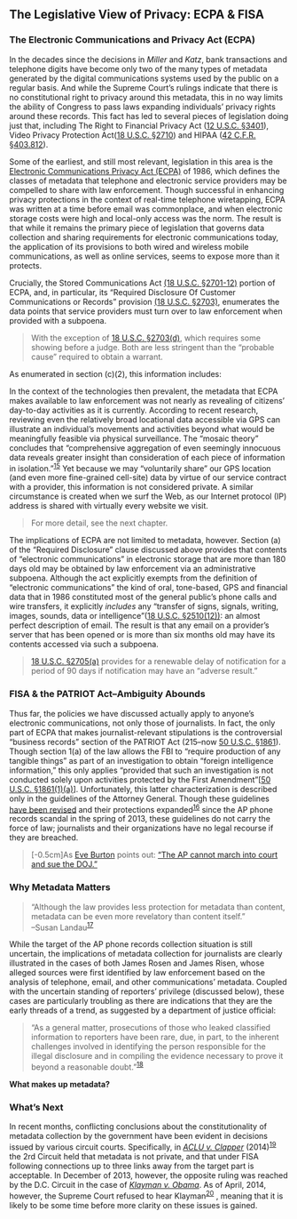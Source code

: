 The Legislative View of Privacy: ECPA & FISA
--------------------------------------------

### The Electronic Communications and Privacy Act (ECPA)

In the decades since the decisions in *Miller* and *Katz*, bank
transactions and telephone digits have become only two of the many types
of metadata generated by the digital communications systems used by the
public on a regular basis. And while the Supreme Court’s rulings
indicate that there is no constitutional right to privacy around this
metadata, this in no way limits the ability of Congress to pass laws
expanding individuals’ privacy rights around these records. This fact
has led to several pieces of legislation doing just that, including The
Right to Financial Privacy Act ([12 U.S.C.
§3401](http://www.law.cornell.edu/uscode/text/12/chapter-35)), Video
Privacy Protection Act([18 U.S.C.
§2710](http://www.law.cornell.edu/uscode/text/18/2710)) and HIPAA ([42
C.F.R. §403.812](http://www.law.cornell.edu/cfr/text/42/403.812)).

Some of the earliest, and still most relevant, legislation in this area
is the [Electronic Communications Privacy Act
(ECPA)](http://www.law.cornell.edu/uscode/text/18/part-I/chapter-119) of
1986, which defines the classes of metadata that telephone and
electronic service providers may be compelled to share with law
enforcement. Though successful in enhancing privacy protections in the
context of real-time telephone wiretapping, ECPA was written at a time
before email was commonplace, and when electronic storage costs were
high and local-only access was the norm. The result is that while it
remains the primary piece of legislation that governs data collection
and sharing requirements for electronic communications today, the
application of its provisions to both wired and wireless mobile
communications, as well as online services, seems to expose more than it
protects.

Crucially, the Stored Communications Act [(18 U.S.C.
§2701-12)](http://www.law.cornell.edu/uscode/text/18/part-I/chapter-121)
portion of ECPA, and, in particular, its “Required Disclosure Of
Customer Communications or Records” provision [(18 U.S.C.
§2703)](http://www.law.cornell.edu/uscode/text/18/2703), enumerates the
data points that service providers must turn over to law enforcement
when provided with a subpoena.

> With the exception of [18 U.S.C.
> §2703(d)](http://www.law.cornell.edu/uscode/text/18/2703), which
> requires some showing before a judge. Both are less stringent than the
> “probable cause” required to obtain a warrant.

As enumerated in section (c)(2), this information includes:

In the context of the technologies then prevalent, the metadata that
ECPA makes available to law enforcement was not nearly as revealing of
citizens’ day-to-day activities as it is currently. According to recent
research, reviewing even the relatively broad locational data accessible
via GPS can illustrate an individual’s movements and activities beyond
what would be meaningfully feasible via physical surveillance. The
“mosaic theory” concludes that “comprehensive aggregation of even
seemingly innocuous data reveals greater insight than consideration of
each piece of information in isolation.”<sup>[15](footnotes/README.html#fn15)</sup> Yet because we may
“voluntarily share” our GPS location (and even more fine-grained
cell-site) data by virtue of our service contract with a provider, this
information is not considered private. A similar circumstance is created
when we surf the Web, as our Internet protocol (IP) address is shared
with virtually every website we visit.

> For more detail, see the next chapter.

The implications of ECPA are not limited to metadata, however. Section
(a) of the “Required Disclosure” clause discussed above provides that
contents of “electronic communications” in electronic storage that are
more than 180 days old may be obtained by law enforcement via an
administrative subpoena. Although the act explicitly exempts from the
definition of “electronic communications” the kind of oral, tone-based,
GPS and financial data that in 1986 constituted most of the general
public’s phone calls and wire transfers, it explicitly *includes* any
“transfer of signs, signals, writing, images, sounds, data or
intelligence”([18 U.S.C.
§2510(12))](http://www.law.cornell.edu/uscode/text/18/2510): an almost
perfect description of email. The result is that any email on a
provider’s server that has been opened or is more than six months old
may have its contents accessed via such a subpoena.

> [18 U.S.C. §2705(a)](http://www.law.cornell.edu/uscode/text/18/2705)
> provides for a renewable delay of notification for a period of 90 days
> if notification may have an “adverse result.”

### FISA & the PATRIOT Act–Ambiguity Abounds

Thus far, the policies we have discussed actually apply to anyone’s
electronic communications, not only those of journalists. In fact, the
only part of ECPA that makes journalist-relevant stipulations is the
controversial “business records” section of the PATRIOT Act (215–now [50
U.S.C. §1861](http://www.law.cornell.edu/uscode/text/50/1861)). Though
section 1(a) of the law allows the FBI to “require production of any
tangible things” as part of an investigation to obtain “foreign
intelligence information,” this only applies “provided that such an
investigation is not conducted solely upon activities protected by the
First Amendment”[[50 U.S.C.
§1861(1)(a)](http://www.law.cornell.edu/uscode/text/50/1861)].
Unfortunately, this latter characterization is described only in the
guidelines of the Attorney General. Though these guidelines [have been
revised](http://www.justice.gov/iso/opa/resources/2202013712162851796893.pdf)
and their protections expanded<sup>[16](footnotes/README.html#fn16)</sup> since the AP phone records
scandal in the spring of 2013, these guidelines do not carry the force
of law; journalists and their organizations have no legal recourse if
they are breached.

> [-0.5cm]As [Eve Burton](http://www.hearst.com/about/bios/eve-burton)
> points out: [“The AP cannot march into court and sue the
> DOJ.”](http://www.cjr.org/cloud_control/ap_phone_records_seizure_revea.php?page=all)

### Why Metadata Matters

> “Although the law provides less protection for metadata than content,
> metadata can be even more revelatory than content itself.”\
> –Susan Landau<sup>[17](footnotes/README.html#fn17)</sup>

While the target of the AP phone records collection situation is still
uncertain, the implications of metadata collection for journalists are
clearly illustrated in the cases of both James Rosen and James Risen,
whose alleged sources were first identified by law enforcement based on
the analysis of telephone, email, and other communications’ metadata.
Coupled with the uncertain standing of reporters’ privilege (discussed
below), these cases are particularly troubling as there are indications
that they are the early threads of a trend, as suggested by a department
of justice official:

> “As a general matter, prosecutions of those who leaked classified
> information to reporters have been rare, due, in part, to the inherent
> challenges involved in identifying the person responsible for the
> illegal disclosure and in compiling the evidence necessary to prove it
> beyond a reasonable doubt.”<sup>[18](footnotes/README.html#fn18)</sup>

**What makes up metadata?**

### What’s Next

In recent months, conflicting conclusions about the constitutionality of
metadata collection by the government have been evident in decisions
issued by various circuit courts. Specifically, in [*ACLU v.
Clapper*](https://www.aclu.org/national-security/aclu-v-clapper-legal-documents)
(2014)<sup>[19](footnotes/README.html#fn19)</sup> the 2rd Circuit held that metadata is not private,
and that under FISA following connections up to three links away from
the target part is acceptable. In December of 2013, however, the
opposite ruling was reached by the D.C. Circuit in the case of [*Klayman
v.
Obama*](https://ecf.dcd.uscourts.gov/cgi-bin/show_public_doc?2013cv0851-48).
As of April, 2014, however, the Supreme Court refused to hear
Klayman<sup>[20](footnotes/README.html#fn20)</sup> , meaning that it is likely to be some time before
more clarity on these issues is gained.